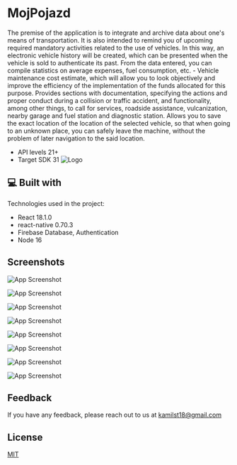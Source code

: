 
# MojPojazd

The premise of the application is to integrate and archive data about one's means of transportation. It is also intended to remind you of upcoming required mandatory activities related to the use of vehicles. In this way, an electronic vehicle history will be created, which can be presented when the vehicle is sold to authenticate its past.
From the data entered, you can compile statistics on average expenses, fuel consumption, etc. - Vehicle maintenance cost estimate, which will allow you to look objectively and improve the efficiency of the implementation of the funds allocated for this purpose. Provides sections with documentation, specifying the actions and proper conduct during a collision or traffic accident, and functionality, among other things, to call for services, roadside assistance, vulcanization, nearby garage and fuel station and diagnostic station. Allows you to save the exact location of the location of the selected vehicle, so that when going to an unknown place, you can safely leave the machine, without the problem of later navigation to the said location.

*   API levels 21+
*   Target SDK 31
![Logo](https://deepit.pl/MojPojazd/logo_min.png)


## 💻 Built with

Technologies used in the project:

*   React 18.1.0
*   react-native 0.70.3
*   Firebase Database, Authentication
*   Node 16
## Screenshots

![App Screenshot](https://deepit.pl/MojPojazd/1.jpg)

![App Screenshot](https://deepit.pl/MojPojazd/2.jpg)

![App Screenshot](https://deepit.pl/MojPojazd/3.jpg)

![App Screenshot](https://deepit.pl/MojPojazd/4.jpg)

![App Screenshot](https://deepit.pl/MojPojazd/5.jpg)

![App Screenshot](https://deepit.pl/MojPojazd/6.jpg)

![App Screenshot](https://deepit.pl/MojPojazd/7.jpg)

![App Screenshot](https://deepit.pl/MojPojazd/8.jpg)


## Feedback

If you have any feedback, please reach out to us at kamilst18@gmail.com


## License

[MIT](https://choosealicense.com/licenses/mit/)

